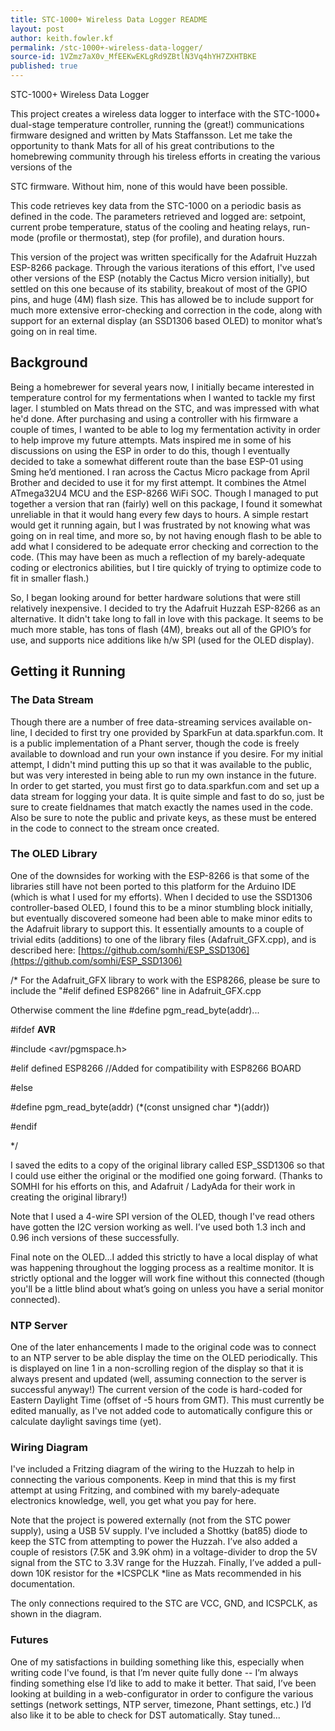 ```yaml
---
title: STC-1000+ Wireless Data Logger README
layout: post
author: keith.fowler.kf
permalink: /stc-1000+-wireless-data-logger/
source-id: 1VZmz7aX0v_MfEEKwEKLgRd9ZBtlN3Vq4hYH7ZXHTBKE
published: true
---
```

STC-1000+ Wireless Data Logger

This project creates a wireless data logger to interface with the STC-1000+ dual-stage temperature controller, running the (great!) communications firmware designed and written by Mats Staffansson.  Let me take the opportunity to thank Mats for all of his great contributions to the homebrewing community through his tireless efforts in creating the various versions of the

STC firmware.  Without him, none of this would have been possible.

This code retrieves key data from the STC-1000 on a periodic basis as defined in the code.  The parameters retrieved and logged are:  setpoint, current probe temperature, status of the cooling and heating relays, run-mode (profile or thermostat), step (for profile), and duration hours.

This version of the project was written specifically for the Adafruit Huzzah ESP-8266 package.  Through the various iterations of this effort, I've used other versions of the ESP (notably the Cactus Micro version initially), but settled on this one because of its stability, breakout of most of the GPIO pins, and huge (4M) flash size.  This has allowed be to include support for much more extensive error-checking and correction in the code, along with support for an external display (an SSD1306 based OLED) to monitor what’s going on in real time.

## Background

Being a homebrewer for several years now, I initially became interested in temperature control for my fermentations when I wanted to tackle my first lager.  I stumbled on Mats thread on the STC, and was impressed with what he'd done.  After purchasing and using a controller with his firmware a couple of times, I wanted to be able to log my fermentation activity in order to help improve my future attempts.  Mats inspired me in some of his discussions on using the ESP in order to do this, though I eventually decided to take a somewhat different route than the base ESP-01 using Sming he’d mentioned.  I ran across the Cactus Micro package from April Brother and decided to use it for my first attempt.  It combines the Atmel ATmega32U4 MCU and the ESP-8266 WiFi SOC.  Though I managed to put together a version that ran (fairly) well on this package, I found it somewhat unreliable in that it would hang every few days to hours.  A simple restart would get it running again, but I was frustrated by not knowing what was going on in real time, and more so, by not having enough flash to be able to add what I considered to be adequate error checking and correction to the code.  (This may have been as much a reflection of my barely-adequate coding or electronics abilities, but I tire quickly of trying to optimize code to fit in smaller flash.)

So, I began looking around for better hardware solutions that were still relatively inexpensive.  I decided to try the Adafruit Huzzah ESP-8266 as an alternative.  It didn't take long to fall in love with this package.  It seems to be much more stable, has tons of flash (4M), breaks out all of the GPIO’s for use, and supports nice additions like h/w SPI (used for the OLED display).

## Getting it Running

### The Data Stream

Though there are a number of free data-streaming services available on-line, I decided to first try one provided by SparkFun at data.sparkfun.com.  It is a public implementation of a Phant server, though the code is freely available to download and run your own instance if you desire.  For my initial attempt, I didn't mind putting this up so that it was available to the public, but was very interested in being able to run my own instance in the future.  In order to get started, you must first go to data.sparkfun.com and set up a data stream for logging your data.  It is quite simple and fast to do so, just be sure to create fieldnames that match exactly the names used in the code.  Also be sure to note the public and private keys, as these must be entered in the code to connect to the stream once created.

### The OLED Library

One of the downsides for working with the ESP-8266 is that some of the libraries still have not been ported to this platform for the Arduino IDE (which is what I used for my efforts).  When I decided to use the SSD1306 controller-based OLED, I found this to be a minor stumbling block initially, but eventually discovered someone had been able to make minor edits to the Adafruit library to support this.  It essentially amounts to a couple of trivial edits (additions) to one of the library files (Adafruit_GFX.cpp), and is described here:  [https://github.com/somhi/ESP_SSD1306](https://github.com/somhi/ESP_SSD1306)

/* For the Adafruit_GFX library to work with the ESP8266, please be sure to include the "#elif defined ESP8266" line in Adafruit_GFX.cpp

Otherwise comment the line   #define pgm_read_byte(addr)...

#ifdef __AVR__

 #include <avr/pgmspace.h>

#elif defined ESP8266	//Added for compatibility with ESP8266 BOARD

#else

 #define pgm_read_byte(addr) (*(const unsigned char *)(addr))

#endif

*/

I saved the edits to a copy of the original library called ESP_SSD1306 so that I could use either the original or the modified one going forward.  (Thanks to SOMHI for his efforts on this, and Adafruit / LadyAda for their work in creating the original library!)

Note that I used a 4-wire SPI version of the OLED, though I've read others have gotten the I2C version working as well.  I’ve used both 1.3 inch and 0.96 inch versions of these successfully.

Final note on the OLED...I added this strictly to have a local display of what was happening throughout the logging process as a realtime monitor.  It is strictly optional and the logger will work fine without this connected (though you'll be a little blind about what’s going on unless you have a serial monitor connected).

### NTP Server

One of the later enhancements I made to the original code was to connect to an NTP server to be able display the time on the OLED periodically.  This is displayed on line 1 in a non-scrolling region of the display so that it is always present and updated (well, assuming connection to the server is successful anyway!)  The current version of the code is hard-coded for Eastern Daylight Time (offset of -5 hours from GMT).  This must currently be edited manually, as I've not added code to automatically configure this or calculate daylight savings time (yet).

### Wiring Diagram

I've included a Fritzing diagram of the wiring to the Huzzah to help in connecting the various components.  Keep in mind that this is my first attempt at using Fritzing, and combined with my barely-adequate electronics knowledge, well, you get what you pay for here.

Note that the project is powered externally (not from the STC power supply), using a USB 5V supply.  I've included a Shottky (bat85)  diode to keep the STC from attempting to power the Huzzah.  I’ve also added a couple of resistors (7.5K and 3.9K ohm) in a voltage-divider to drop the 5V signal from the STC to 3.3V range for the Huzzah.  Finally, I’ve added a pull-down 10K resistor for the *ICSPCLK *line as Mats recommended in his documentation.

The only connections required to the STC are VCC, GND, and ICSPCLK, as shown in the diagram.

### Futures

One of my satisfactions in building something like this, especially when writing code I've found, is that I’m never quite fully done -- I’m always finding something else I’d like to add to make it better.  That said, I’ve been looking at building in a web-configurator in order to configure the various settings (network settings, NTP server, timezone, Phant settings, etc.)  I’d also like it to be able to check for DST automatically.  Stay tuned...

 


